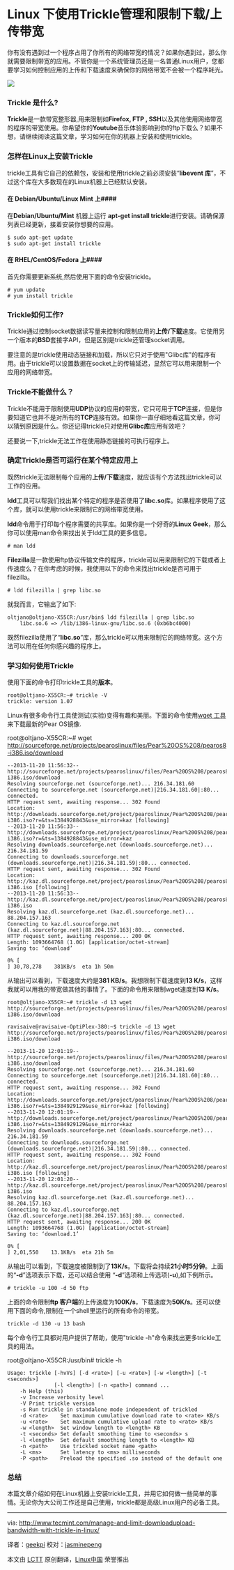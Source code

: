 Linux 下使用Trickle管理和限制下载/上传带宽
================================================================================
你有没有遇到过一个程序占用了你所有的网络带宽的情况？如果你遇到过，那么你就需要限制带宽的应用。不管你是一个系统管理员还是一名普通Linux用户，您都要学习如何控制应用的上传和下载速度来确保你的网络带宽不会被一个程序耗光。

![](http://www.tecmint.com/wp-content/uploads/2013/11/Bandwidth-limit-trickle.png)

### Trickle 是什么? ###

**Trickle**是一款带宽整形器,用来限制如**Firefox, FTP , SSH**以及其他使用网络带宽的程序的带宽使用。你希望你的**Youtube**音乐体验影响到你的ftp下载么？如果不想，请继续阅读这篇文章，学习如何在你的机器上安装和使用trickle。


### 怎样在Linux上安装Trickle ###

trickle工具有它自己的依赖包，安装和使用trickle之前必须安装“**libevent 库**”，不过这个库在大多数现在的Linux机器上已经默认安装。


#### 在 Debian/Ubuntu/Linux Mint 上####

在**Debian/Ubuntu/Mint** 机器上运行 **apt-get install trickle**进行安装。请确保源列表已经更新，接着安装你想要的应用。

    $ sudo apt-get update
    $ sudo apt-get install trickle

#### 在 RHEL/CentOS/Fedora 上####

首先你需要更新系统,然后使用下面的命令安装trickle。

    # yum update
    # yum install trickle

### Trickle如何工作? ###

Trickle通过控制socket数据读写量来控制和限制应用的**上传/下载**速度。它使用另一个版本的**BSD**套接字API，但是区别是trickle还管理socket调用。

要注意的是trickle使用动态链接和加载，所以它只对于使用"Glibc库"的程序有用。由于trickle可以设置数据在socket上的传输延迟，显然它可以用来限制一个应用的网络带宽。


### Trickle不能做什么？ ###

Trickle不能用于限制使用**UDP**协议的应用的带宽，它只可用于**TCP**连接，但是你要知道它也并不是对所有的**TCP**连接有效。如果你一直仔细地看这篇文章，你可以猜到原因是什么。你还记得trickle只对使用**Glibc库**应用有效吧？

还要说一下,trickle无法工作在使用静态链接的可执行程序上。


### 确定Trickle是否可运行在某个特定应用上 ###

既然trickle无法限制每个应用的**上传/下载**速度，就应该有个方法找出trickle可以工作的应用。

**ldd**工具可以帮我们找出某个特定的程序是否使用了**libc.so**库。如果程序使用了这个库，就可以使用trickle来限制它的网络带宽使用。

**ldd**命令用于打印每个程序需要的共享库。如果你是一个好奇的**Linux Geek**，那么你可以使用man命令来找出关于ldd工具的更多信息。

    # man ldd

**Filezilla**是一款使用ftp协议传输文件的程序，trickle可以用来限制它的下载或者上传速度么？在你考虑的时候，我使用以下的命令来找出trickle是否可用于filezilla。

    # ldd filezilla | grep libc.so

就我而言，它输出了如下:

    oltjano@oltjano-X55CR:/usr/bin$ ldd filezilla | grep libc.so
    	libc.so.6 => /lib/i386-linux-gnu/libc.so.6 (0xb6bc4000)

既然filezilla使用了“**libc.so**”库，那么trickle可以用来限制它的网络带宽。这个方法可以用在任何你感兴趣的程序上。

### 学习如何使用Trickle ###

使用下面的命令打印trickle工具的**版本**。

    root@oltjano-X55CR:~# trickle -V
    trickle: version 1.07

Linux有很多命令行工具使测试(实验)变得有趣和美丽。下面的命令使用[wget 工具][1]来下载最新的Pear OS镜像.

root@oltjano-X55CR:~# wget http://sourceforge.net/projects/pearoslinux/files/Pear%20OS%208/pearos8-i386.iso/download

    --2013-11-20 11:56:32--  http://sourceforge.net/projects/pearoslinux/files/Pear%20OS%208/pearos8-i386.iso/download
    Resolving sourceforge.net (sourceforge.net)... 216.34.181.60
    Connecting to sourceforge.net (sourceforge.net)|216.34.181.60|:80... connected.
    HTTP request sent, awaiting response... 302 Found
    Location: http://downloads.sourceforge.net/project/pearoslinux/Pear%20OS%208/pearos8-i386.iso?r=&ts=1384928843&use_mirror=kaz [following]
    --2013-11-20 11:56:33--  http://downloads.sourceforge.net/project/pearoslinux/Pear%20OS%208/pearos8-i386.iso?r=&ts=1384928843&use_mirror=kaz
    Resolving downloads.sourceforge.net (downloads.sourceforge.net)... 216.34.181.59
    Connecting to downloads.sourceforge.net (downloads.sourceforge.net)|216.34.181.59|:80... connected.
    HTTP request sent, awaiting response... 302 Found
    Location: http://kaz.dl.sourceforge.net/project/pearoslinux/Pear%20OS%208/pearos8-i386.iso [following]
    --2013-11-20 11:56:33--  http://kaz.dl.sourceforge.net/project/pearoslinux/Pear%20OS%208/pearos8-i386.iso
    Resolving kaz.dl.sourceforge.net (kaz.dl.sourceforge.net)... 88.204.157.163
    Connecting to kaz.dl.sourceforge.net (kaz.dl.sourceforge.net)|88.204.157.163|:80... connected.
    HTTP request sent, awaiting response... 200 OK
    Length: 1093664768 (1.0G) [application/octet-stream]
    Saving to: ‘download’
    
    0% [                                                                                                    ] 30,78,278    381KB/s  eta 1h 50m
从输出可以看到，下载速度大约是**381 KB/s**。我想限制下载速度到**13 K/s**，这样我就可以用我的带宽做其他的事情了。下面的命令用来限制wget速度到**13 K/s**。

    root@oltjano-X55CR:~# trickle -d 13 wget http://sourceforge.net/projects/pearoslinux/files/Pear%20OS%208/pearos8-i386.iso/download 
    
    ravisaive@ravisaive-OptiPlex-380:~$ trickle -d 13 wget http://sourceforge.net/projects/pearoslinux/files/Pear%20OS%208/pearos8-i386.iso/download

    --2013-11-20 12:01:19--  http://sourceforge.net/projects/pearoslinux/files/Pear%20OS%208/pearos8-i386.iso/download
    Resolving sourceforge.net (sourceforge.net)... 216.34.181.60
    Connecting to sourceforge.net (sourceforge.net)|216.34.181.60|:80... connected.
    HTTP request sent, awaiting response... 302 Found
    Location: http://downloads.sourceforge.net/project/pearoslinux/Pear%20OS%208/pearos8-i386.iso?r=&ts=1384929129&use_mirror=kaz [following]
    --2013-11-20 12:01:19--  http://downloads.sourceforge.net/project/pearoslinux/Pear%20OS%208/pearos8-i386.iso?r=&ts=1384929129&use_mirror=kaz
    Resolving downloads.sourceforge.net (downloads.sourceforge.net)... 216.34.181.59
    Connecting to downloads.sourceforge.net (downloads.sourceforge.net)|216.34.181.59|:80... connected.
    HTTP request sent, awaiting response... 302 Found
    Location: http://kaz.dl.sourceforge.net/project/pearoslinux/Pear%20OS%208/pearos8-i386.iso [following]
    --2013-11-20 12:01:20--  http://kaz.dl.sourceforge.net/project/pearoslinux/Pear%20OS%208/pearos8-i386.iso
    Resolving kaz.dl.sourceforge.net (kaz.dl.sourceforge.net)... 88.204.157.163
    Connecting to kaz.dl.sourceforge.net (kaz.dl.sourceforge.net)|88.204.157.163|:80... connected.
    HTTP request sent, awaiting response... 200 OK
    Length: 1093664768 (1.0G) [application/octet-stream]
    Saving to: ‘download.1’
    
    0% [                                                                                                   ] 2,01,550    13.1KB/s  eta 21h 5m

从输出可以看到，下载速度被限制到了**13K/s**。下载将会持续**21小时5分钟**。上面的“**-d**”选项表示下载，还可以结合使用 “**-d**”选项和上传选项(**-u**),如下例所示。

    # trickle -u 100 -d 50 ftp

上面的命令限制**ftp 客户端**的上传速度为**100K/s**，下载速度为**50K/s**。还可以使用下面的命令,限制在一个shell里运行的所有命令的带宽。

    trickle -d 130 -u 13 bash

每个命令行工具都对用户提供了帮助，使用"trickle -h"命令来找出更多trickle工具的用法。

root@oltjano-X55CR:/usr/bin# trickle -h

    Usage: trickle [-hvVs] [-d <rate>] [-u <rate>] [-w <length>] [-t <seconds>]
                   [-l <length>] [-n <path>] command ...
    	-h Help (this)
    	-v Increase verbosity level
    	-V Print trickle version
    	-s Run trickle in standalone mode independent of trickled
    	-d <rate>    Set maximum cumulative download rate to <rate> KB/s
    	-u <rate>    Set maximum cumulative upload rate to <rate> KB/s
    	-w <length>  Set window length to <length> KB 
    	-t <seconds> Set default smoothing time to <seconds> s
    	-l <length>  Set default smoothing length to <length> KB
    	-n <path>    Use trickled socket name <path>
    	-L <ms>      Set latency to <ms> milliseconds
    	-P <path>    Preload the specified .so instead of the default one

### 总结 ###

本篇文章介绍如何在Linux机器上安装trickle工具，并用它如何做一些简单的事情。无论你为大公司工作还是自己使用，trickle都是高级Linux用户的必备工具。

--------------------------------------------------------------------------------

via: http://www.tecmint.com/manage-and-limit-downloadupload-bandwidth-with-trickle-in-linux/

译者：[geekpi](https://github.com/geekpi) 校对：[jasminepeng](https://github.com/jasminepeng)

本文由 [LCTT](https://github.com/LCTT/TranslateProject) 原创翻译，[Linux中国](http://linux.cn/) 荣誉推出

[1]:http://www.tecmint.com/10-wget-command-examples-in-linux/